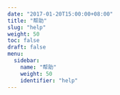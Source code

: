 ```yaml
---
date: "2017-01-20T15:00:00+08:00"
title: "帮助"
slug: "help"
weight: 50
toc: false
draft: false
menu:
  sidebar:
    name: "帮助"
    weight: 50
    identifier: "help"
---
```

